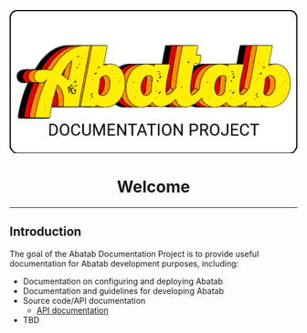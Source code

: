 <!-- This documentation is incomplete. -->

<div align="center">

![](_attachments/AbatabDocumentationProjectLogo.png)
	<h1>
		Welcome
	</h1>
</div>

***

## Introduction
The goal of the Abatab Documentation Project is to provide useful documentation for Abatab development purposes, including:

- Documentation on configuring and deploying Abatab
- Documentation and guidelines for developing Abatab
- Source code/API documentation
	- [API documentation]([https://spectrum-health-systems.github.io/Abatab/](https://spectrum-health-systems.github.io/Abatab/))
- TBD





<!--

## Development documentation

* [Adding New Settings](dev/docproj_Adding-New-Settings.md)

* [Development Notes](dev/docproj_Development-Notes.md)

* [Directory Structure](dev/docproj_Directory-Structure.md)

* [Logging](dev/docproj_Logging.md)

* [Script Parameters](dev/docproj_Script-Parameters.md)

* [Source-CodeComments](dev/docproj_Source-Code-Comments.md)

* [Testing Procedures](dev/docproj_Testing-Procedures.md)

* [The Debuggler](dev/docproj_The-=Debuggler.md)

  

## Source code documentation

  

* [Abatab](./src/docproj_Abatab.md)

  

### Core functionality

  

* [Abatab.Core.Catalog](./src/core/docproj_Abatab.Core.Catalog.md)

* [Abatab.Core.DataExport](./src/core/docproj_Abatab.Core.DataExport.md)

* [Abatab.Core.Framework](./src/core/docproj_Abatab.Core.Framework.md)

* [Abatab.Core.Logger](./src/core/docproj_Abatab.Core.Logger.md)

* [Abatab.Core.Messaging](./src/core/docproj_Abatab.Core.Messaging.md)

* [Abatab.Core.Session](./src/core/docproj_Abatab.Core.Session.md)

* [Abatab.Core.Utilities](./src/core/docproj_Abatab.Core.Utilities.md)

  

### Module functionality

  

* [Abatab.Module.ProgressNote](./src/module/docproj_Abatab.Module.ProgressNote.md)

* [Abatab.Module.Prototype](./src/module/docproj_Abatab.Module.Prototype.md)

* [Abatab.Module.QuickMedicationOrder](./src/module/docproj_Abatab.Module.QuickMedicationOrder.md)

* [Abatab.Module.Testing](./src/module/docproj_Abatab.Module.Testing.md)

  

### Development sandbox functionality

  

* [Abatab.Sandbox](./src/sandbox/docproj_Abatab.Sandbox.md)

  
-->